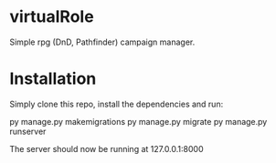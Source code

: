# virtualRole

Simple rpg (DnD, Pathfinder) campaign manager.

# Installation

Simply clone this repo, install the dependencies and run:

py manage.py makemigrations
py manage.py migrate
py manage.py runserver

The server should now be running at 127.0.0.1:8000
